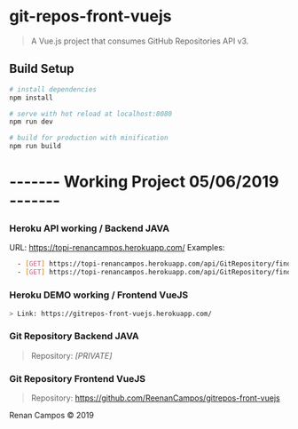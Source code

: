 # git-repos-front-vuejs 

> A Vue.js project that consumes GitHub Repositories API v3.

## Build Setup

``` bash
# install dependencies
npm install

# serve with hot reload at localhost:8080
npm run dev

# build for production with minification
npm run build
```


# ------- Working Project 05/06/2019 -------

### Heroku API working / Backend JAVA
URL: https://topi-renancampos.herokuapp.com/
Examples:
``` bash
  - [GET] https://topi-renancampos.herokuapp.com/api/GitRepository/findByFilter?language=java&page=1
  - [GET] https://topi-renancampos.herokuapp.com/api/GitRepository/findByFilter?language=python&page=1
```

### Heroku DEMO working / Frontend VueJS
``` bash
> Link: https://gitrepos-front-vuejs.herokuapp.com/
``` 

### Git Repository Backend JAVA
> Repository: *[PRIVATE]*
### Git Repository Frontend VueJS
> Repository: https://github.com/ReenanCampos/gitrepos-front-vuejs


 
 
Renan Campos © 2019
